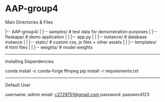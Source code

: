 # AAP-group4
Main Directories & Files

|-- AAP-group4/
|  |-- samples/    # test data for demonstration purposes
|  |-- flaskapp/    # demo application
|  |  |-- app.py
|  |  |-- instance/    # database instance
|  |  |-- static/    # custom css, js files + other assets
|  |  |-- templates/    # html files
|  |  |-- weights/    # model weights

--------------------

Installing Dependencies

conda install -c conda-forge ffmpeg
pip install -r requirements.txt

--------------------

Default User

username: admin
email: c2729751@gmail.com
password: password123

